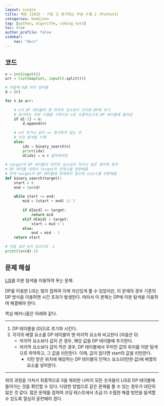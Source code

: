 ```yaml
---
layout: single
title: 백준 12015 - 가장 긴 증가하는 부분 수열 2 (Python3)
categories: baekjoon
tag: [python, algorithm, coding_test]
toc: true 
author_profile: false
sidebar:
    nav: "docs"
---
```


## 코드

```python
n = int(input())
arr = list(map(int, input().split()))

# 처음에 0을 미리 넣어둠
d = [0]

for n in arr:
    
    # n이 DP 테이블의 맨 마지막 요소보다 크다면 DP에 추가
    # 증가하는 부분 수열을 구하므로 n은 오름차순으로 DP 테이블에 들어감
    if d[-1] < n:
        d.append(n)
        
    # n이 작거나 같다 => 증가하지 않는 것
    # 이진 탐색을 수행
    else:
        idx = binary_search(n)
        print(idx)
        d[idx] = n # 덮어씌여짐
        
# target이 DP 테이블의 마지막 요소보다 작거나 같은 경우에 동작
# DP 테이블 내에서 target의 인덱스를 반환해줌
# 만약 target이 DP 테이블에 존재하지 않으면 start를 반환해줌
def binary_search(target):
    start = 0
    end = len(d)
    
    while start <= end:
        mid = (start + end) // 2
        
        if d[mid] == target:
            return mid
        elif d[mid] < target:
            start = mid + 1
        else:
            end = mid - 1
    return start
        
# 처음 넣은 0이 있으므로 -1
print(len(d)-1)
```



## 문제 해설

[LIS](https://yangwon-park.github.io/baekjoon/baekjoon11053)를 이분 탐색을 이용하여 푸는 문제.

DP를 이용한 LIS는 많이 접하여 이제 자신있게 풀 수 있었지만, 이 문제의 경우 기존의 DP 방식을 이용하면 시간 초과가 발생한다. 따라서 이 문제는 DP에 이분 탐색을 이용하여 해결해야 한다.

핵심 메커니즘은 아래와 같다.

---

1. DP 테이블을 [0]으로 초기화 시킨다.
2. 각각의 배열 요소를 DP 테이블의 맨 마지막 요소와 비교한다 (처음은 0)
   - 마지막 요소보다 값이 큰 경우,  해당 값을 DP 테이블에 추가한다.
   - 마지막 요소보다 값이 작은 경우, DP 테이블에서 주어진 값의 위치를 이분 탐색으로 파악하고, 그 값을 리턴한다. 이때, 값이 없다면 start의 값을 리턴한다.
     - 리턴 받은 위치에 해당하는 DP 테이블의 인덱스 요소(리턴한 값)에 배열의 요소를 넣어준다.

---

위의 과정을 거쳐서 최종적으로 0을 제외한 나머지 모든 숫자들이 LIS로 DP 테이블에 들어가는 것을 확인할 수 있다. 다양한 방법으로 같은 문제를 풀 수 있는 경우가 대단히 많은 것 같다. 많은 문제를 접하여 코딩 테스트에서 조금 더 수월한 해결 방안을 탐색할 수 있도록 열심히 훈련해야 겠다.

